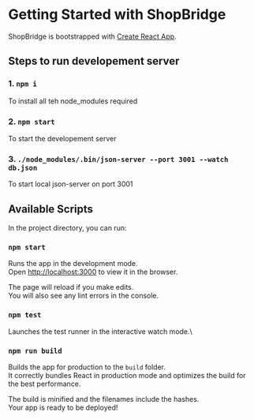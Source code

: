 # Getting Started with ShopBridge

ShopBridge is bootstrapped with [Create React App](https://github.com/facebook/create-react-app).

## Steps to run developement server

### 1. `npm i`

To install all teh node_modules required

### 2. `npm start`

To start the developement server

### 3. `./node_modules/.bin/json-server --port 3001 --watch db.json`

To start local json-server on port 3001

## Available Scripts

In the project directory, you can run:

### `npm start`

Runs the app in the development mode.\
Open [http://localhost:3000](http://localhost:3000) to view it in the browser.

The page will reload if you make edits.\
You will also see any lint errors in the console.

### `npm test`

Launches the test runner in the interactive watch mode.\

### `npm run build`

Builds the app for production to the `build` folder.\
It correctly bundles React in production mode and optimizes the build for the best performance.

The build is minified and the filenames include the hashes.\
Your app is ready to be deployed!
